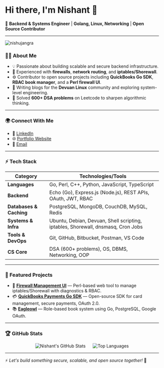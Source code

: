 # Hi there, I'm Nishant 👋

🚀 **Backend & Systems Engineer** | **Golang, Linux, Networking** | **Open Source Contributor**

---

<p align="left">
  <img src="https://komarev.com/ghpvc/?username=nishujangra&label=Profile%20views&color=0e75b6&style=flat" alt="nishujangra" />
</p>

### 👨‍💻 About Me
- 💡 Passionate about building scalable and secure backend infrastructure.
- 🧱 Experienced with **firewalls**, **network routing**, and **iptables/Shorewall**.
- ⚙️ Contributor to open source projects including **QuickBooks Go SDK**, **RBAC book manager**, and a **Perl firewall UI**.
- 📝 Writing blogs for the **Devuan Linux** community and exploring system-level engineering.
- 🧠 Solved **600+ DSA problems** on Leetcode to sharpen algorithmic thinking.

---

### 🌍 Connect With Me
- 💼 [LinkedIn](https://www.linkedin.com/in/nishujangra27/)
- 🌐 [Portfolio Website](https://nishujangra27.netlify.app/)
- 📧 [Email](mailto:ndjangra1027@gmail.com)

---

### ⚡ Tech Stack

| Category                | Technologies/Tools                                                                 |
|-------------------------|------------------------------------------------------------------------------------|
| **Languages**           | Go, Perl, C++, Python, JavaScript, TypeScript                                     |
| **Backend**             | Echo (Go), Express.js (Node.js), REST APIs, OAuth, JWT, RBAC                      |
| **Databases & Caching**           | PostgreSQL, MongoDB, CouchDB, MySQL, Redis                                               |
| **Systems & Infra**     | Ubuntu, Debian, Devuan, Shell scripting, iptables, Shorewall, dnsmasq, Cron Jobs |
| **Tools & DevOps**      | Git, GitHub, Bitbucket, Postman, VS Code                                          |
| **CS Core**             | DSA (600+ problems), OS, DBMS, Networking, OOP                                    |

---

### 📂 Featured Projects
- 🔐 [**Firewall Management UI**](https://bitbucket.org/tirveni/fireshorewall/src/master/) — Perl-based web tool to manage iptables/Shorewall with diagnostics & RBAC.
- 💳 [**QuickBooks Payments Go SDK**](https://github.com/nishujangra/intuit-go) — Open-source SDK for card management, secure payments, OAuth 2.0.
- 📚 [**Eagleowl**](https://bitbucket.org/tirveni/eagleowl/src/master/) — Role-based book system using Go, PostgreSQL, Google OAuth.

---

### 🏆 GitHub Stats

<p align="center">
  <img src="https://github-readme-stats.vercel.app/api?username=nishujangra&show_icons=true&theme=radical" alt="Nishant's GitHub Stats" style="display: inline-block; margin-right: 20px; vertical-align: top;" />
  <img src="https://github-readme-stats.vercel.app/api/top-langs/?username=nishujangra&layout=compact&theme=radical&langs_count=8" alt="Top Languages" style="display: inline-block; vertical-align: top;" />
</p>

---

⚡ *Let's build something secure, scalable, and open source together!* 🚀
